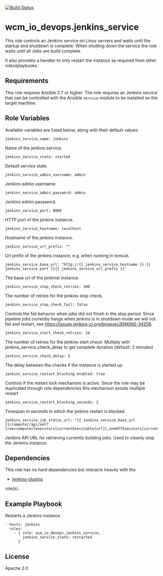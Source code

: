 [![Build Status](https://travis-ci.com/wcm-io-devops/ansible-jenkins-service.svg?branch=master)](https://travis-ci.com/wcm-io-devops/ansible-jenkins-service)

# wcm_io_devops.jenkins_service

This role controls an Jenkins service on Linux servers and waits until
the startup and shutdown is complete. When shutting down the service the
role waits until all Jobs are build complete.

It also provides a handler to only restart the instance as required from
other roles/playbooks.

## Requirements

This role requires Ansible 2.7 or higher. The role requires an Jenkins
service that can be controlled with the Ansible `service` module to be
installed on the target machine.

## Role Variables

Available variables are listed below, along with their default values:

    jenkins_service_name: jenkins

Name of the jenkins service.

    jenkins_service_state: started

Default service state.

    jenkins_service_admin_username: admin

Jenkins admin username.

    jenkins_service_admin_password: admin

Jenkins admin password.

    jenkins_service_port: 8080

HTTP port of the jenkins instance.

    jenkins_service_hostname: localhost

Hostname of the jenkins instance.

    jenkins_service_url_prefix: ""

Url prefix of the jenkins instance, e.g. when running in tomcat.

    jenkins_service_base_url: "http://{{ jenkins_service_hostname }}:{{ jenkins_service_port }}{{ jenkins_service_url_prefix }}"

The base url of the jenkinst instance.

    jenkins_service_stop_check_retries: 300

The number of retries for the jenkins stop check.

    jenkins_service_stop_check_fail: false

Controls the fail behavior when jobs did not finish in the stop period.
Since pipeline jobs currently hangs when jenkins is in shutdown mode we
will not fail and restart, see
https://issues.jenkins-ci.org/browse/JENKINS-34256.

    jenkins_service_start_check_retries: 24

The number of retries for the jenkins start check. Multiply with
jenkins_service_check_delay to get complete duration (default: 2
minutes)

    jenkins_service_check_delay: 5

The delay between the checks if the instance is started up.

    jenkins_service_restart_blocking_enabled: true

Controls if the restart lock mechanism is active.
Since the role may be duplicated through role dependencies this mechanism avoids multiple restart

    jenkins_service_restart_blocking_seconds: 2

Timespan in seconds in which the jenkins restart is blocked.

    jenkins_service_job_status_url: "{{ jenkins_service_base_url }}/computer/api/xml?tree=computer[executors[currentExecutable[url]],oneOffExecutors[currentExecutable[url]]]&xpath=//url&wrapper=builds"

Jenkins API URL for retrieving currently building jobs. Used to cleanly stop the Jenkins instance.

## Dependencies

This role has no hard dependencies but interacts heavily with the

* [jenkins-plugins](https://github.com/wcm-io-devops/ansible-jenkins-plugins.git)

role(s).

## Example Playbook

Restarts a Jenkins instance

	- hosts: jenkins
	  roles:
	    - { role: wcm_io_devops.jenkins_service,
	        jenkins_service_state: restarted
	      }

## License

Apache 2.0
